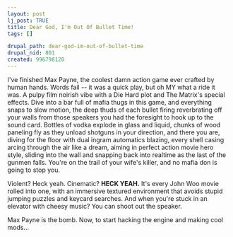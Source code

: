 ```yaml
--- 
layout: post
lj_post: TRUE
title: Dear God, I'm Out Of Bullet Time!
tags: []

drupal_path: dear-god-im-out-of-bullet-time
drupal_nid: 801
created: 996798120
---
```

I've finished Max Payne, the coolest damn action game ever crafted by human hands. Words fail -- it was a quick play, but oh MY what a ride it was. A pulpy film noirish vibe with a Die Hard plot and The Matrix's special effects. Dive into a bar full of mafia thugs in this game, and everything snaps to slow motion, the deep thuds of each bullet firing reverbrating off your walls from those speakers you had the foresight to hook up to the sound card. Bottles of vodka explode in glass and liquid, chunks of wood paneling fly as they unload shotguns in your direction, and there you are, diving for the floor with dual ingram automatics blazing, every shell casing arcing through the air like a dream, aiming in perfect action movie hero style, sliding into the wall and snapping back into realtime as the last of the gunmen falls. You're on the trail of your wife's killer, and no mafia don is going to stop you.

Violent? Heck yeah. Cinematic? <b>HECK YEAH.</b> It's every John Woo movie rolled into one, with an immersive textured environment that avoids stupid jumping puzzles and keycard searches. And when you're stuck in an elevator with cheesy music? You can shoot out the speaker.

Max Payne is the bomb. Now, to start hacking the engine and making cool mods...
